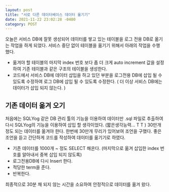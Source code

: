 ```yaml
---
layout: post
title: "서로 다른 데이터베이스 데이터 옮기기"
date: 2021-11-22 23:02:28 -0400
category: POST
---
```




오늘은 서비스 DB에 잘못 생성되어 데이터를 쌓고 있는 테이블을 로그 전용 DB로 옮기는 작업을 하게 되었다.
서비스 중단 없이 테이블을 옮기기 위해서 아래의 작업을 수행 했다.

- 옮겨야 할 테이블의 마지막 index 번호 보다 좀 더 크게 auto increment 값을 설정 하여 기존 테이블과 같은 구조의 테이블을 생성한다.
- 코드에서 서비스 DB에 데이터 삽입을 하고 있던 부분을 로그전용 DB에 삽입 될 수 있도록 수정하여 로그 DB에 삽입 될 수 있도록 수정한다. ( 더 이상 서비스 DB에는 데이터가 삽입 되지 않는다. )

## 기존 데이터 옮겨 오기
처음에는 SQLYog 같은 DB 관리 툴의 기능을 이용하여 데이터만 .sql 파일로 추출하여 다시 SQLYog의 기능을 이용하여 삽입 할 생각이었다. (짧은생각능력... T T )
30만개 정도 되는 데이터를 옮겨야 한다. 한번에 30만개 무리가 있어보여 조언을 구했다.
좋은 조언을 듣고 간단하게 코드를 작성하여 데이터를 옮기기로 하였다.


- 기존 데이터를 1000개 ~ 정도 SELECT  해온다.  (마지막으로 옮겨 삽입한 index 번호를 알아내서 중복 삽입 되지 않도록)
- 로그전용DB에 다시 Insert 한다.
- 적당한 term을 준다. 
- 반복한다.

최종적으로 30분 채 되지 않는 시간을 소요하여 안정적으로 데이터를 옮겨 왔다.
